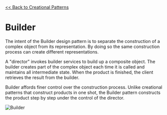 [<< Back to Creational Patterns](index.md)

# Builder
The intent of the Builder design pattern is to separate the construction of a complex object from its representation. By doing so the same construction process can create different representations.

A "director" invokes builder services to build up a composite object. The builder creates part of the complex object each time it is called and maintains all intermediate state. When the product is finished, the client retrieves the result from the builder.

Builder affords finer control over the construction process. Unlike creational patterns that construct products in one shot, the Builder pattern constructs the product step by step under the control of the director.

![Builder](https://www.dofactory.com/images/diagrams/net/builder.gif)